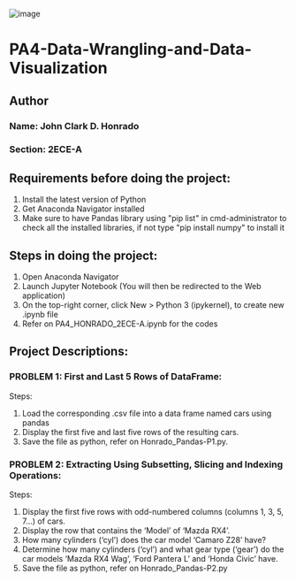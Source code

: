 ![image](https://github.com/user-attachments/assets/2ae2f3b6-9f2c-48d8-86d6-5d514ba16c79)

# PA4-Data-Wrangling-and-Data-Visualization

## Author
### Name: John Clark D. Honrado
### Section: 2ECE-A


## Requirements before doing the project:
1. Install the latest version of Python
2. Get Anaconda Navigator installed
3. Make sure to have Pandas library using "pip list" in cmd-administrator to check all the installed libraries, if not type "pip install numpy" to install it



## Steps in doing the project:
1. Open Anaconda Navigator
2. Launch Jupyter Notebook (You will then be redirected to the Web application)
3. On the top-right corner, click New > Python 3 (ipykernel), to create new .ipynb file
4. Refer on PA4_HONRADO_2ECE-A.ipynb for the codes



## Project Descriptions:

### PROBLEM 1: First and Last 5 Rows of DataFrame:
Steps:
1. Load the corresponding .csv file into a data frame named cars using pandas
2. Display the first five and last five rows of the resulting cars.
3. Save the file as python, refer on Honrado_Pandas-P1.py.

### PROBLEM 2: Extracting Using Subsetting, Slicing and Indexing Operations:
Steps:
1. Display the first five rows with odd-numbered columns (columns 1, 3, 5, 7...) of cars.
2. Display the row that contains the ‘Model’ of ‘Mazda RX4’.
3. How many cylinders (‘cyl’) does the car model ‘Camaro Z28’ have?
4. Determine how many cylinders (‘cyl’) and what gear type (‘gear’) do the car models ‘Mazda RX4 Wag’, ‘Ford Pantera L’ and ‘Honda Civic’ have.
5. Save the file as python, refer on Honrado_Pandas-P2.py
